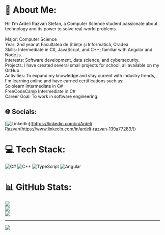 # 💫 About Me:
Hi! I’m Ardeli Razvan Stefan, a Computer Science student passionate about technology and its power to solve real-world problems.<br><br>Major: Computer Science<br>Year: 2nd year at Facultatea de Științe și Informatică, Oradea<br>Skills: Intermediate in C#, JavaScript, and C++; familiar with Angular and Node.js.<br>Interests: Software development, data science, and cybersecurity.<br>Projects: I have created several small projects for school, all available on my GitHub.<br>Activities: To expand my knowledge and stay current with industry trends, I'm learning online and have earned certifications such as:<br>Sololearn Intermediate in C#<br>FreeCodeCamp Intermediate in C#<br>Career Goal: To work in software engineering.


## 🌐 Socials:
[![LinkedIn](https://img.shields.io/badge/LinkedIn-%230077B5.svg?logo=linkedin&logoColor=white)]([https://linkedin.com/in/Ardeli Razvan(https://www.linkedin.com/in/ardeli-razvan-139a77283/]) 

# 💻 Tech Stack:
![C#](https://img.shields.io/badge/c%23-%23239120.svg?style=for-the-badge&logo=csharp&logoColor=white) ![C++](https://img.shields.io/badge/c++-%2300599C.svg?style=for-the-badge&logo=c%2B%2B&logoColor=white) ![TypeScript](https://img.shields.io/badge/typescript-%23007ACC.svg?style=for-the-badge&logo=typescript&logoColor=white) ![Angular](https://img.shields.io/badge/angular-%23DD0031.svg?style=for-the-badge&logo=angular&logoColor=white)
# 📊 GitHub Stats:
![](https://github-readme-stats.vercel.app/api?username=ArdeliRazvan&theme=tokyonight&hide_border=false&include_all_commits=false&count_private=false)<br/>
![](https://github-readme-streak-stats.herokuapp.com/?user=ArdeliRazvan&theme=tokyonight&hide_border=false)<br/>
![](https://github-readme-stats.vercel.app/api/top-langs/?username=ArdeliRazvan&theme=tokyonight&hide_border=false&include_all_commits=false&count_private=false&layout=compact)

---
[![](https://visitcount.itsvg.in/api?id=ArdeliRazvan&icon=0&color=8)](https://visitcount.itsvg.in)

<!-- Proudly created with GPRM ( https://gprm.itsvg.in ) -->
